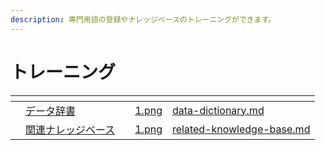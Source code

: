 ```yaml
---
description: 専門用語の登録やナレッジベースのトレーニングができます。
---
```


# トレーニング



<table data-view="cards"><thead><tr><th></th><th></th><th></th><th data-hidden data-card-cover data-type="files"></th><th data-hidden data-card-target data-type="content-ref"></th></tr></thead><tbody><tr><td></td><td><a href="data-dictionary.md">データ辞書</a></td><td></td><td><a href="../../../.gitbook/assets/1.png">1.png</a></td><td><a href="data-dictionary.md">data-dictionary.md</a></td></tr><tr><td></td><td><a href="related-knowledge-base.md">関連ナレッジベース</a></td><td></td><td><a href="../../../.gitbook/assets/1.png">1.png</a></td><td><a href="related-knowledge-base.md">related-knowledge-base.md</a></td></tr></tbody></table>

